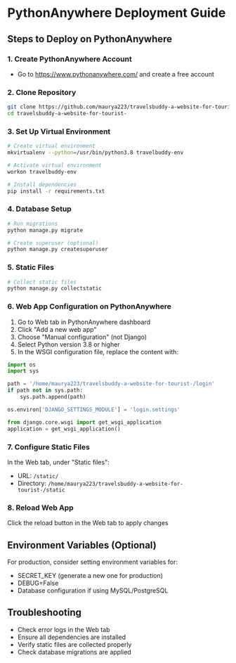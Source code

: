 # PythonAnywhere Deployment Guide

## Steps to Deploy on PythonAnywhere

### 1. Create PythonAnywhere Account
- Go to https://www.pythonanywhere.com/ and create a free account

### 2. Clone Repository
```bash
git clone https://github.com/maurya223/travelsbuddy-a-website-for-tourist-
cd travelsbuddy-a-website-for-tourist-
```

### 3. Set Up Virtual Environment
```bash
# Create virtual environment
mkvirtualenv --python=/usr/bin/python3.8 travelbuddy-env

# Activate virtual environment
workon travelbuddy-env

# Install dependencies
pip install -r requirements.txt
```

### 4. Database Setup
```bash
# Run migrations
python manage.py migrate

# Create superuser (optional)
python manage.py createsuperuser
```

### 5. Static Files
```bash
# Collect static files
python manage.py collectstatic
```

### 6. Web App Configuration on PythonAnywhere
1. Go to Web tab in PythonAnywhere dashboard
2. Click "Add a new web app"
3. Choose "Manual configuration" (not Django)
4. Select Python version 3.8 or higher
5. In the WSGI configuration file, replace the content with:

```python
import os
import sys

path = '/home/maurya223/travelsbuddy-a-website-for-tourist-/login'
if path not in sys.path:
    sys.path.append(path)

os.environ['DJANGO_SETTINGS_MODULE'] = 'login.settings'

from django.core.wsgi import get_wsgi_application
application = get_wsgi_application()
```

### 7. Configure Static Files
In the Web tab, under "Static files":
- URL: `/static/`
- Directory: `/home/maurya223/travelsbuddy-a-website-for-tourist-/static`

### 8. Reload Web App
Click the reload button in the Web tab to apply changes

## Environment Variables (Optional)
For production, consider setting environment variables for:
- SECRET_KEY (generate a new one for production)
- DEBUG=False
- Database configuration if using MySQL/PostgreSQL

## Troubleshooting
- Check error logs in the Web tab
- Ensure all dependencies are installed
- Verify static files are collected properly
- Check database migrations are applied
